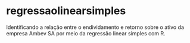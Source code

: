 # regressaolinearsimples
Identificando a relação entre o endividamento e retorno sobre o ativo da empresa Ambev SA por meio da regressão linear simples com R.
